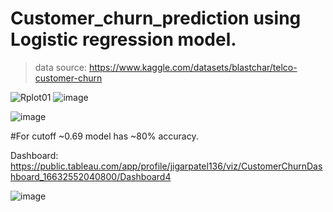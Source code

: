 # Customer_churn_prediction using Logistic regression model.
> data source: https://www.kaggle.com/datasets/blastchar/telco-customer-churn


![Rplot01](https://user-images.githubusercontent.com/50954720/210896692-042c9621-3125-4448-89c0-eeb42e8653e1.png)
![image](https://user-images.githubusercontent.com/50954720/210898821-db33fbe2-9902-4677-a70c-cbdd60bc6590.png)

![image](https://user-images.githubusercontent.com/50954720/210899523-353159c1-a0cf-434c-9cda-cce758b472b5.png)

#For cutoff ~0.69 
model has ~80% accuracy.

Dashboard:
https://public.tableau.com/app/profile/jigarpatel136/viz/CustomerChurnDashboard_16632552040800/Dashboard4


![image](https://user-images.githubusercontent.com/50954720/210901052-06d8d21a-65e0-475e-84a9-285b09cce248.png)
